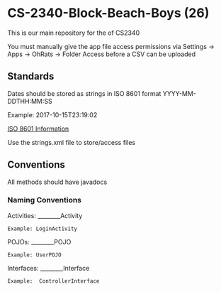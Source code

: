 # CS-2340-Block-Beach-Boys (26)
This is our main repository for the of CS2340

You must manually give the app file access permissions via Settings -> Apps -> OhRats -> Folder Access before a CSV can be uploaded

## Standards

Dates should be stored as strings in ISO 8601 format  YYYY-MM-DDTHH:MM:SS
  
  Example: 2017-10-15T23:19:02

[ISO 8601 Information](https://en.wikipedia.org/wiki/ISO_8601)

Use the strings.xml file to store/access files

## Conventions

All methods should have javadocs

### Naming Conventions

  Activities: ________Activity
  
    Example: LoginActivity
    
  POJOs:      ________POJO
  
    Example: UserPOJO
    
  Interfaces: ________Interface
  
    Example:  ControllerInterface
    
